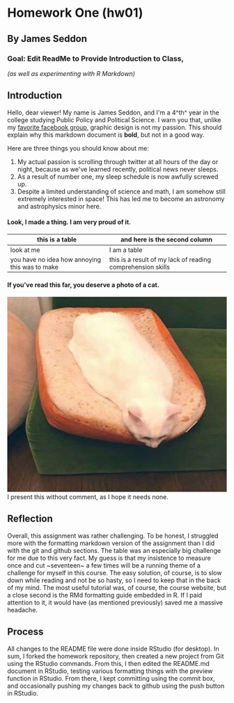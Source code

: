 # Homework One (hw01)  
## By James Seddon  

### Goal: Edit ReadMe to Provide Introduction to Class,
_(as well as experimenting with R Markdown)_  


## Introduction  

Hello, dear viewer! My name is James Seddon, and I'm a 4^th^ year in the college studying Public Policy and Political Science. I warn you that, unlike my [favorite facebook group](https://www.facebook.com/groups/1349827481747511), graphic design is not my passion. This should explain why this markdown document is **bold**, but not in a good way.  

Here are three things you should know about me:  

1. My actual passion is scrolling through twitter at all hours of the day or night, because as we've learned recently, political news never sleeps.  
2. As a result of number one, my sleep schedule is now awfully screwed up.  
3. Despite a limited understanding of science and math, I am somehow still extremely interested in space! This has led me to become an astronomy and astrophysics minor here.  

#### Look, I made a thing. I am very proud of it.  

| this is a table | and here is the second column |
|----|----|
| look at me      | I am a table |
| you have no idea how annoying this was to make | this is a result of my lack of reading comprehension skills |  

#### If you've read this far, you deserve a photo of a cat.
![](./catmeme.jpg)  
I present this without comment, as I hope it needs none.  

## Reflection  

Overall, this assignment was rather challenging. To be honest, I struggled more with the formatting markdown version of the assignment than I did with the git and github sections. The table was an especially big challenge for me due to this very fact. My guess is that my insistence to measure once and cut ~seventeen~ a few times will be a running theme of a challenge for myself in this course. The easy solution, of course, is to slow down while reading and not be so hasty, so I need to keep that in the back of my mind. The most useful tutorial was, of course, the course website, but a close second is the RMd formatting guide embedded in R. If I paid attention to it, it would have (as mentioned previously) saved me a massive headache.  

## Process  
All changes to the README file were done inside RStudio (for desktop). In sum, I forked the homework repository, then created a new project from Git using the RStudio commands. From this, I then edited the README.md document in RStudio, testing various formatting things with the preview function in RStudio. From there, I kept committing using the commit box, and occasionally pushing my changes back to github using the push button in RStudio. 



